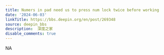 ```yaml
---
title: Numers in pad need us to press num lock twice before working
date: '2024-06-03'
linkTitle: https://bbs.deepin.org/en/post/269348
source: deepin_bbs
description:  深度之家 
disable_comments: true
---
```

NA
